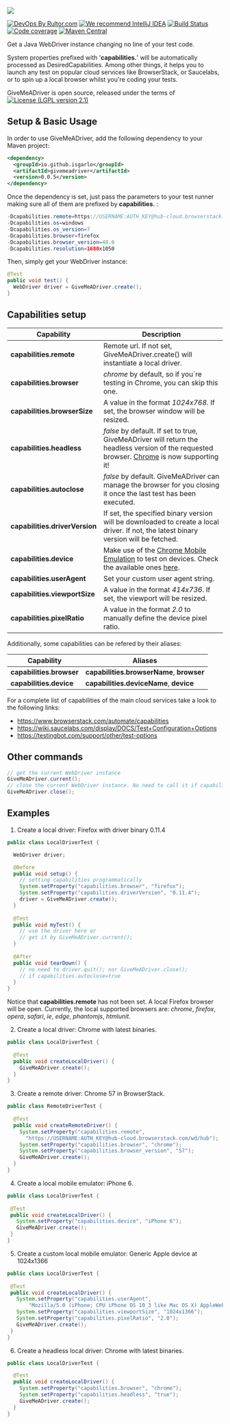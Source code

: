 <img src="https://cloud.githubusercontent.com/assets/15626602/26036362/7e36f35e-38dc-11e7-8fc9-a198bb5c7dc6.png">

[![DevOps By Rultor.com](http://www.rultor.com/b/jcabi/jcabi-aspects)](http://www.rultor.com)
[![We recommend IntelliJ IDEA](http://img.teamed.io/intellij-idea-recommend.svg)](https://www.jetbrains.com/idea/)
[![Build Status](https://travis-ci.org/isgarlo/givemeadriver.svg?branch=master)](https://travis-ci.org/isgarlo/givemeadriver)
[![Code coverage](https://codecov.io/github/isgarlo/givemeadriver/coverage.svg?branch=master)](https://codecov.io/gh/isgarlo/givemeadriver)
[![Maven Central](https://maven-badges.herokuapp.com/maven-central/io.github.isgarlo/givemeadriver/badge.svg)](https://maven-badges.herokuapp.com/maven-central/io.github.isgarlo/givemeadriver)

Get a Java WebDriver instance changing no line of your test code.

System properties prefixed with '**capabilities.**' will be automatically processed as DesiredCapabilities. Among other things, it helps you to launch any test on popular cloud services like BrowserStack, or Saucelabs, or to spin up a local browser whilst you're coding your tests.

GiveMeADriver is open source, released under the terms of [![License (LGPL version 2.1)](https://img.shields.io/badge/license-GNU%20LGPL%20version%202.1-brightgreen.svg?style=flat-square)](http://opensource.org/licenses/LGPL-2.1)

## Setup & Basic Usage

In order to use GiveMeADriver, add the following dependency to your Maven project:

```xml
<dependency>
  <groupId>io.github.isgarlo</groupId>
  <artifactId>givemeadriver</artifactId>
  <version>0.0.5</version>
</dependency>
```

Once the dependency is set, just pass the parameters to your test runner making sure all of them are prefixed by **capabilities.** :
```java
-Dcapabilities.remote=https://USERNAME:AUTH_KEY@hub-cloud.browserstack.com/wd/hub
-Dcapabilities.os=windows
-Dcapabilities.os_version=7
-Dcapabilities.browser=firefox
-Dcapabilities.browser_version=48.0
-Dcapabilities.resolution=1680x1050
```
Then, simply get your WebDriver instance:
```java
@Test
public void test() {
  WebDriver driver = GiveMeADriver.create();
}
```
## Capabilities setup
Capability | Description
------------ | -----------
**capabilities.remote** | Remote url. If not set, GiveMeADriver.create() will instantiate a local driver.
**capabilities.browser** | *chrome* by default, so if you´re testing in Chrome, you can skip this one.
**capabilities.browserSize** | A value in the format *1024x768*. If set, the browser window will be resized.
**capabilities.headless** | *false* by default. If set to true, GiveMeADriver will return the headless version of the requested browser. [Chrome](https://developers.google.com/web/updates/2017/04/headless-chrome) is now supporting it!
**capabilities.autoclose** | *false* by default. GiveMeADriver can manage the browser for you closing it once the last test has been executed.
**capabilities.driverVersion** | If set, the specified binary version will be downloaded to create a local driver. If not, the latest binary version will be fetched.
**capabilities.device** | Make use of the [Chrome Mobile Emulation](https://sites.google.com/a/chromium.org/chromedriver/mobile-emulation) to test on devices. Check the available ones [here](https://cs.chromium.org/chromium/src/chrome/test/chromedriver/chrome/mobile_device_list.cc).
**capabilities.userAgent** | Set your custom user agent string.
**capabilities.viewportSize** | A value in the format *414x736*. If set, the viewport will be resized.
**capabilities.pixelRatio** | A value in the format *2.0* to manually define the device pixel ratio.

Additionally, some capabilities can be refered by their aliases:

Capability | Aliases
------------ | -----------
**capabilities.browser** | **capabilities.browserName**, **browser**
**capabilities.device** | **capabilities.deviceName**, **device**

For a complete list of capabilities of the main cloud services take a look to the following links:
- https://www.browserstack.com/automate/capabilities
- https://wiki.saucelabs.com/display/DOCS/Test+Configuration+Options
- https://testingbot.com/support/other/test-options

## Other commands
 ```java
// get the current WebDriver instance
GiveMeADriver.current();
// close the current WebDriver instance. No need to call it if capabilities.autoclose=true
GiveMeADriver.close();
```

## Examples
1. Create a local driver: Firefox with driver binary 0.11.4
```java
public class LocalDriverTest {

  WebDriver driver;

  @Before
  public void setup() {
    // setting capabilities programmatically
    System.setProperty("capabilities.browser", "firefox");
    System.setProperty("capabilities.driverVersion", "0.11.4");
    driver = GiveMeADriver.create();
  }
  
  @Test
  public void myTest() {
    // use the driver here or
    // get it by GiveMeADriver.current();
  }
	
  @After
  public void tearDown() {
    // no need to driver.quit(); nor GiveMeADriver.close();
    // if capabilities.autoclose=true
  }
}
```
Notice that **capabilities.remote** has not been set. A local Firefox browser will be open.
Currently, the local supported browsers are: *chrome*, *firefox*, *opera*, *safari*, *ie*, *edge*, *phantomjs*, *htmlunit*.

2. Create a local driver: Chrome with latest binaries.
```java
public class LocalDriverTest {
	
  @Test
  public void createLocalDriver() {
    GiveMeADriver.create();
  }
}
```
3. Create a remote driver: Chrome 57 in BrowserStack.
```java
public class RemoteDriverTest {
	
  @Test
  public void createRemoteDriver() {
    System.setProperty("capabilities.remote", 
      "https://USERNAME:AUTH_KEY@hub-cloud.browserstack.com/wd/hub");
    System.setProperty("capabilities.browser", "chrome");
    System.setProperty("capabilities.browser_version", "57");
    GiveMeADriver.create();
  }
}
```
4. Create a local mobile emulator: iPhone 6.
 ```java
public class LocalDriverTest {
	
  @Test
  public void createLocalDriver() {
    System.setProperty("capabilities.device", "iPhone 6");
    GiveMeADriver.create();
  }
}
```
5. Create a custom local mobile emulator: Generic Apple device at 1024x1366
 ```java
public class LocalDriverTest {
	
  @Test
  public void createLocalDriver() {
    System.setProperty("capabilities.userAgent", 
	    "Mozilla/5.0 (iPhone; CPU iPhone OS 10_3 like Mac OS X) AppleWebKit/602.1.50 (KHTML, like Gecko) CriOS/56.0.2924.75 Mobile/14E5239e Safari/602.1");
    System.setProperty("capabilities.viewportSize", "1024x1366");
    System.setProperty("capabilities.pixelRatio", "2.0");
    GiveMeADriver.create();
  }
}
```
6. Create a headless local driver: Chrome with latest binaries.
```java
public class LocalDriverTest {

  @Test
  public void createLocalDriver() {
    System.setProperty("capabilities.browser", "chrome");
    System.setProperty("capabilities.headless", "true");
    GiveMeADriver.create();
  }
}
```
